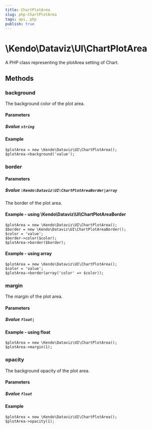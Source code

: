 ```yaml
---
title: ChartPlotArea
slug: php-ChartPlotArea
tags: api, php
publish: true
---
```


# \Kendo\Dataviz\UI\ChartPlotArea

A PHP class representing the plotArea setting of Chart.


## Methods

### background
The background color of the plot area.
#### Parameters

##### $value `string`



#### Example 
    $plotArea = new \Kendo\Dataviz\UI\ChartPlotArea();
    $plotArea->background('value');

### border

#### Parameters

##### $value `\Kendo\Dataviz\UI\ChartPlotAreaBorder|array`

The border of the plot area.


#### Example - using \Kendo\Dataviz\UI\ChartPlotAreaBorder

    $plotArea = new \Kendo\Dataviz\UI\ChartPlotArea();
    $border = new \Kendo\Dataviz\UI\ChartPlotAreaBorder();
    $color = 'value';
    $border->color($color);
    $plotArea->border($border);

#### Example - using array

    $plotArea = new \Kendo\Dataviz\UI\ChartPlotArea();
    $color = 'value';
    $plotArea->border(array('color' => $color));

### margin
The margin of the plot area.
#### Parameters

##### $value `float|`



#### Example  - using float
    $plotArea = new \Kendo\Dataviz\UI\ChartPlotArea();
    $plotArea->margin(1);

### opacity
The background opacity of the plot area.
#### Parameters

##### $value `float`



#### Example 
    $plotArea = new \Kendo\Dataviz\UI\ChartPlotArea();
    $plotArea->opacity(1);

